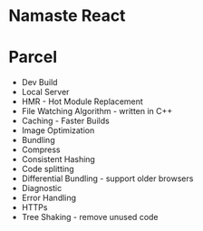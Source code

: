 # Namaste React 

# Parcel
 - Dev Build
 - Local Server
 - HMR - Hot Module Replacement
 - File Watching Algorithm - written in C++
 - Caching - Faster Builds
 - Image Optimization
 - Bundling
 - Compress
 - Consistent Hashing
 - Code splitting
 - Differential Bundling - support older browsers
 - Diagnostic
 - Error Handling
 - HTTPs
 - Tree Shaking - remove unused code

 